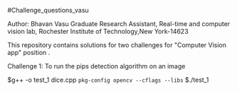 #Challenge_questions_vasu

Author: Bhavan Vasu
Graduate Research Assistant,
Real-time and computer vision lab,
Rochester Institute of Technology,New York-14623

This repository contains solutions for two challenges for "Computer Vision app" position .

Challenge 1: 
To run the pips detection algorithm on an image

$g++ -o test_1 dice.cpp `pkg-config opencv --cflags --libs` 
$./test_1 




